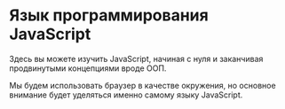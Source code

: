 # Язык программирования JavaScript

Здесь вы можете изучить JavaScript, начиная с нуля и заканчивая продвинутыми концепциями вроде ООП.

Мы будем использовать браузер в качестве окружения, но основное внимание будет уделяться именно самому языку JavaScript.

